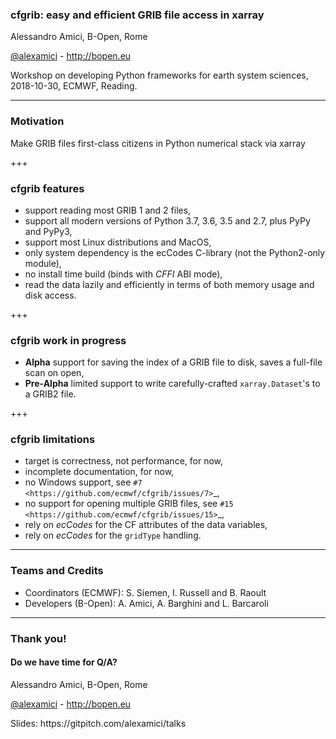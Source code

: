 
### cfgrib: easy and efficient GRIB file access in xarray


Alessandro Amici, B-Open, Rome

[@alexamici](https://twitter.com/alexamici) - http://bopen.eu

<span class='small'>
Workshop on developing Python frameworks for earth system sciences, 2018-10-30, ECMWF, Reading.
</span>

---

### Motivation

Make GRIB files first-class citizens in Python numerical stack via xarray

+++

### cfgrib features
   
 * support reading most GRIB 1 and 2 files,
 * support all modern versions of Python 3.7, 3.6, 3.5 and 2.7, plus PyPy and PyPy3,
 * support most Linux distributions and MacOS,
 * only system dependency is the ecCodes C-library (not the Python2-only module),
 * no install time build (binds with *CFFI* ABI mode),
 * read the data lazily and efficiently in terms of both memory usage and disk access.

+++

### cfgrib work in progress

- **Alpha** support for saving the index of a GRIB file to disk, saves a full-file scan on open,
- **Pre-Alpha** limited support to write carefully-crafted ``xarray.Dataset``'s to a GRIB2 file.

+++

### cfgrib limitations

- target is correctness, not performance, for now,
- incomplete documentation, for now,
- no Windows support,
  see `#7 <https://github.com/ecmwf/cfgrib/issues/7>`_,
- no support for opening multiple GRIB files,
  see `#15 <https://github.com/ecmwf/cfgrib/issues/15>`_,
- rely on *ecCodes* for the CF attributes of the data variables,
- rely on *ecCodes* for the ``gridType`` handling.

---

### Teams and Credits

 * Coordinators (ECMWF): S. Siemen, I. Russell and B. Raoult
 * Developers (B-Open): A. Amici, A. Barghini and L. Barcaroli

---

### Thank you!
#### Do we have time for Q/A?

Alessandro Amici, B-Open, Rome

[@alexamici](https://twitter.com/alexamici) - http://bopen.eu

<span class='small'>
Slides: https://gitpitch.com/alexamici/talks
</span>
